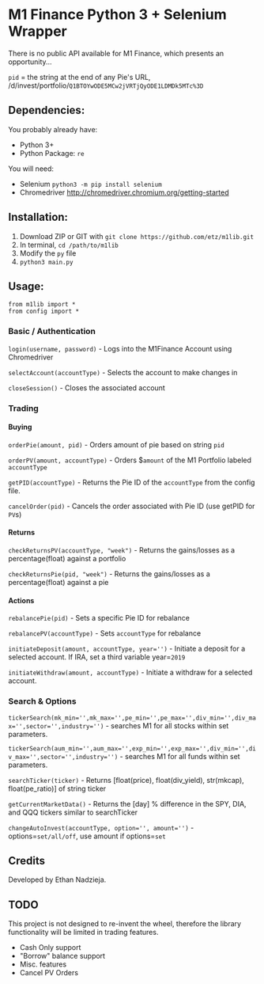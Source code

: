 # M1 Finance Python 3 + Selenium Wrapper

There is no public API available for M1 Finance, which presents an opportunity...

`pid` = the string at the end of any Pie's URL, /d/invest/portfolio/`Q1BTOYwODE5MCw2jVRTjQyODE1LDMDk5MTc%3D`

## Dependencies:

You probably already have:
- Python 3+
- Python Package: `re`

You will need:
- Selenium `python3 -m pip install selenium`
- Chromedriver http://chromedriver.chromium.org/getting-started

## Installation:

1. Download ZIP or GIT with ```git clone https://github.com/etz/m1lib.git```
3. In terminal, ```cd /path/to/m1lib```
4. Modify the `py` file
5. `python3 main.py`


## Usage:

```
from m1lib import *
from config import *
```

### Basic / Authentication

`login(username, password)` - Logs into the M1Finance Account using Chromedriver

`selectAccount(accountType)` - Selects the account to make changes in

`closeSession()` - Closes the associated account

### Trading

#### Buying
`orderPie(amount, pid)` - Orders amount of pie based on string `pid`

`orderPV(amount, accountType)` - Orders $`amount` of the M1 Portfolio labeled `accountType`

`getPID(accountType)` - Returns the Pie ID of the `accountType` from the config file.

`cancelOrder(pid)` - Cancels the order associated with Pie ID (use getPID for `PV`s)

#### Returns

`checkReturnsPV(accountType, "week")` - Returns the gains/losses as a percentage(float) against a portfolio

`checkReturnsPie(pid, "week")` - Returns the gains/losses as a percentage(float) against a pie


#### Actions

`rebalancePie(pid)` - Sets a specific Pie ID for rebalance

`rebalancePV(accountType)` - Sets `accountType` for rebalance

`initiateDeposit(amount, accountType, year='')` - Initiate a deposit for a selected account. If IRA, set a third variable year=`2019`

`initiateWithdraw(amount, accountType)` - Initiate a withdraw for a selected account.

### Search & Options

`tickerSearch(mk_min='',mk_max='',pe_min='',pe_max='',div_min='',div_max='',sector='',industry='')` - searches M1 for all stocks within set parameters.

`tickerSearch(aum_min='',aum_max='',exp_min='',exp_max='',div_min='',div_max='',sector='',industry='')` - searches M1 for all funds within set parameters.

`searchTicker(ticker)` -  Returns [float(price), float(div_yield), str(mkcap), float(pe_ratio)] of string ticker

`getCurrentMarketData()` - Returns the [day] % difference in the SPY, DIA, and QQQ tickers similar to searchTicker

`changeAutoInvest(accountType, option='', amount='')` - options=`set/all/off`, use amount if options=`set`


## Credits

Developed by Ethan Nadzieja.

## TODO

This project is not designed to re-invent the wheel, therefore the library functionality will be limited in trading features.

- Cash Only support
- "Borrow" balance support
- Misc. features
- Cancel PV Orders

